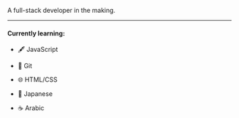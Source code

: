 A full-stack developer in the making.

---

#### Currently learning:
- 🖋️ JavaScript
- 🥅 Git
- 🌐 HTML/CSS

- 🍣 Japanese
- ☕ Arabic
